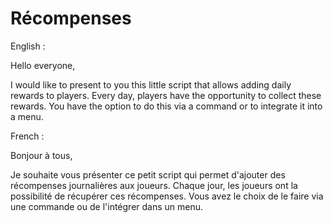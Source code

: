 # Récompenses

English :

Hello everyone,

I would like to present to you this little script that allows adding daily rewards to players. Every day, players have the opportunity to collect these rewards. You have the option to do this via a command or to integrate it into a menu.

French :

Bonjour à tous,

Je souhaite vous présenter ce petit script qui permet d'ajouter des récompenses journalières aux joueurs. Chaque jour, les joueurs ont la possibilité de récupérer ces récompenses. Vous avez le choix de le faire via une commande ou de l'intégrer dans un menu.
